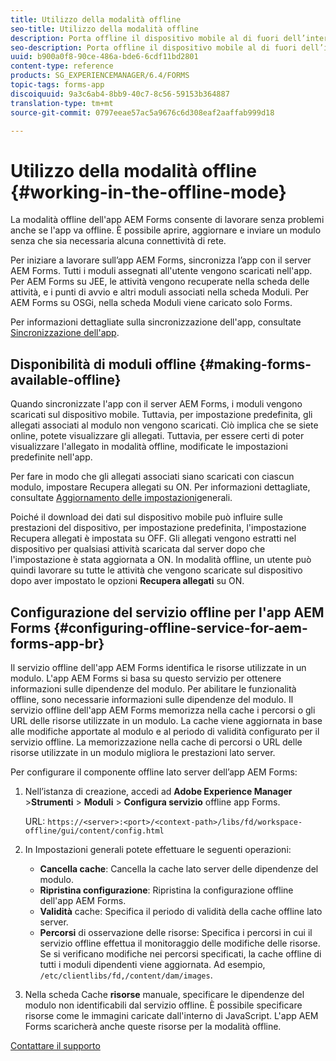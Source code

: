 ```yaml
---
title: Utilizzo della modalità offline
seo-title: Utilizzo della modalità offline
description: Porta offline il dispositivo mobile al di fuori dell’intervallo di rete di AEM Forms o in modalità offline e utilizza l’app AEM Forms
seo-description: Porta offline il dispositivo mobile al di fuori dell’intervallo di rete di AEM Forms o in modalità offline e utilizza l’app AEM Forms
uuid: b900a0f8-90ce-486a-bde6-6cdf11bd2801
content-type: reference
products: SG_EXPERIENCEMANAGER/6.4/FORMS
topic-tags: forms-app
discoiquuid: 9a3c6ab4-8bb9-40c7-8c56-59153b364887
translation-type: tm+mt
source-git-commit: 0797eeae57ac5a9676c6d308eaf2aaffab999d18

---
```



# Utilizzo della modalità offline {#working-in-the-offline-mode}

La modalità offline dell&#39;app AEM Forms consente di lavorare senza problemi anche se l&#39;app va offline. È possibile aprire, aggiornare e inviare un modulo senza che sia necessaria alcuna connettività di rete.

Per iniziare a lavorare sull’app AEM Forms, sincronizza l’app con il server AEM Forms. Tutti i moduli assegnati all&#39;utente vengono scaricati nell&#39;app. Per AEM Forms su JEE, le attività vengono recuperate nella scheda delle attività, e i punti di avvio e altri moduli associati nella scheda Moduli. Per AEM Forms su OSGi, nella scheda Moduli viene caricato solo Forms.

Per informazioni dettagliate sulla sincronizzazione dell&#39;app, consultate [Sincronizzazione dell&#39;app](/help/forms/using/sync-app.md).

## Disponibilità di moduli offline {#making-forms-available-offline}

Quando sincronizzate l&#39;app con il server AEM Forms, i moduli vengono scaricati sul dispositivo mobile. Tuttavia, per impostazione predefinita, gli allegati associati al modulo non vengono scaricati. Ciò implica che se siete online, potete visualizzare gli allegati. Tuttavia, per essere certi di poter visualizzare l&#39;allegato in modalità offline, modificate le impostazioni predefinite nell&#39;app.

Per fare in modo che gli allegati associati siano scaricati con ciascun modulo, impostare Recupera allegati su ON. Per informazioni dettagliate, consultate [Aggiornamento delle impostazioni](/help/forms/using/update-general-settings.md)generali.

Poiché il download dei dati sul dispositivo mobile può influire sulle prestazioni del dispositivo, per impostazione predefinita, l&#39;impostazione Recupera allegati è impostata su OFF. Gli allegati vengono estratti nel dispositivo per qualsiasi attività scaricata dal server dopo che l&#39;impostazione è stata aggiornata a ON. In modalità offline, un utente può quindi lavorare su tutte le attività che vengono scaricate sul dispositivo dopo aver impostato le opzioni **Recupera allegati** su ON.

## Configurazione del servizio offline per l&#39;app AEM Forms {#configuring-offline-service-for-aem-forms-app-br}

Il servizio offline dell&#39;app AEM Forms identifica le risorse utilizzate in un modulo. L&#39;app AEM Forms si basa su questo servizio per ottenere informazioni sulle dipendenze del modulo. Per abilitare le funzionalità offline, sono necessarie informazioni sulle dipendenze del modulo. Il servizio offline dell&#39;app AEM Forms memorizza nella cache i percorsi o gli URL delle risorse utilizzate in un modulo. La cache viene aggiornata in base alle modifiche apportate al modulo e al periodo di validità configurato per il servizio offline. La memorizzazione nella cache di percorsi o URL delle risorse utilizzate in un modulo migliora le prestazioni lato server.

Per configurare il componente offline lato server dell’app AEM Forms:

1. Nell’istanza di creazione, accedi ad **Adobe Experience Manager** >**Strumenti** > **Moduli** > **Configura servizio** offline app Forms.

   URL: `https://<server>:<port>/<context-path>/libs/fd/workspace-offline/gui/content/config.html`

1. In Impostazioni generali potete effettuare le seguenti operazioni:

   * **Cancella cache**: Cancella la cache lato server delle dipendenze del modulo.
   * **Ripristina configurazione**: Ripristina la configurazione offline dell&#39;app AEM Forms.
   * **Validità** cache: Specifica il periodo di validità della cache offline lato server.
   * **Percorsi** di osservazione delle risorse: Specifica i percorsi in cui il servizio offline effettua il monitoraggio delle modifiche delle risorse. Se si verificano modifiche nei percorsi specificati, la cache offline di tutti i moduli dipendenti viene aggiornata. Ad esempio, `/etc/clientlibs/fd,/content/dam/images`.

1. Nella scheda Cache **risorse** manuale, specificare le dipendenze del modulo non identificabili dal servizio offline. È possibile specificare risorse come le immagini caricate dall&#39;interno di JavaScript. L&#39;app AEM Forms scaricherà anche queste risorse per la modalità offline.

[Contattare il supporto](https://www.adobe.com/account/sign-in.supportportal.html)
